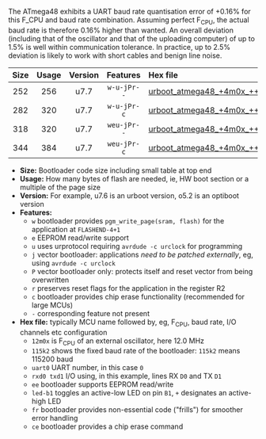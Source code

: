 The ATmega48 exhibits a UART baud rate quantisation error of +0.16% for this F_CPU and baud rate combination. Assuming perfect F<sub>CPU</sub>, the actual baud rate is therefore 0.16% higher than wanted. An overall deviation (including that of the oscillator and that of the uploading computer) of up to 1.5% is well within communication tolerance. In practice, up to 2.5% deviation is likely to work with short cables and benign line noise.

|Size|Usage|Version|Features|Hex file|
|:-:|:-:|:-:|:-:|:--|
|252|256|u7.7|`w-u-jPr--`|[urboot_atmega48_+4m0x_+++4k8_uart0_rxd0_txd1_led+b5_fr.hex](https://raw.githubusercontent.com/stefanrueger/urboot.hex/main/cores/minicore/atmega48/external_oscillator/fcpu_+4m0x/br_+++4k8/urboot_atmega48_+4m0x_+++4k8_uart0_rxd0_txd1_led+b5_fr.hex)|
|282|320|u7.7|`w-u-jPr-c`|[urboot_atmega48_+4m0x_+++4k8_uart0_rxd0_txd1_led+b5_fr_ce.hex](https://raw.githubusercontent.com/stefanrueger/urboot.hex/main/cores/minicore/atmega48/external_oscillator/fcpu_+4m0x/br_+++4k8/urboot_atmega48_+4m0x_+++4k8_uart0_rxd0_txd1_led+b5_fr_ce.hex)|
|318|320|u7.7|`weu-jPr--`|[urboot_atmega48_+4m0x_+++4k8_uart0_rxd0_txd1_ee_led+b5_fr.hex](https://raw.githubusercontent.com/stefanrueger/urboot.hex/main/cores/minicore/atmega48/external_oscillator/fcpu_+4m0x/br_+++4k8/urboot_atmega48_+4m0x_+++4k8_uart0_rxd0_txd1_ee_led+b5_fr.hex)|
|344|384|u7.7|`weu-jPr-c`|[urboot_atmega48_+4m0x_+++4k8_uart0_rxd0_txd1_ee_led+b5_fr_ce.hex](https://raw.githubusercontent.com/stefanrueger/urboot.hex/main/cores/minicore/atmega48/external_oscillator/fcpu_+4m0x/br_+++4k8/urboot_atmega48_+4m0x_+++4k8_uart0_rxd0_txd1_ee_led+b5_fr_ce.hex)|

- **Size:** Bootloader code size including small table at top end
- **Usage:** How many bytes of flash are needed, ie, HW boot section or a multiple of the page size
- **Version:** For example, u7.6 is an urboot version, o5.2 is an optiboot version
- **Features:**
  + `w` bootloader provides `pgm_write_page(sram, flash)` for the application at `FLASHEND-4+1`
  + `e` EEPROM read/write support
  + `u` uses urprotocol requiring `avrdude -c urclock` for programming
  + `j` vector bootloader: applications *need to be patched externally*, eg, using `avrdude -c urclock`
  + `P` vector bootloader only: protects itself and reset vector from being overwritten
  + `r` preserves reset flags for the application in the register R2
  + `c` bootloader provides chip erase functionality (recommended for large MCUs)
  + `-` corresponding feature not present
- **Hex file:** typically MCU name followed by, eg, F<sub>CPU</sub>, baud rate, I/O channels etc configuration
  + `12m0x` is F<sub>CPU</sub> of an external oscillator, here 12.0 MHz
  + `115k2` shows the fixed baud rate of the bootloader: `115k2` means 115200 baud
  + `uart0` UART number, in this case `0`
  + `rxd0 txd1` I/O using, in this example, lines RX `D0` and TX `D1`
  + `ee` bootloader supports EEPROM read/write
  + `led-b1` toggles an active-low LED on pin `B1`, `+` designates an active-high LED
  + `fr` bootloader provides non-essential code ("frills") for smoother error handling
  + `ce` bootloader provides a chip erase command

